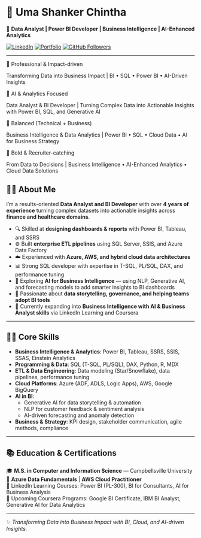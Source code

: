 # 🌟 Uma Shanker Chintha  
🎯 **Data Analyst | Power BI Developer | Business Intelligence | AI-Enhanced Analytics** 


[![LinkedIn]((https://img.shields.io/badge/LinkedIn-blue?logo=linkedin))](www.linkedin.com/in/uma-shanker-chintha-ms-itm-119b33197) 
[![Portfolio](https://img.shields.io/badge/Portfolio-Website-green?logo=githubpages)](https://YOUR_PORTFOLIO_LINK) 
[![GitHub Followers](https://img.shields.io/github/followers/YOUR_USERNAME?style=social)](https://github.com/YOUR_USERNAME)

---


🔹 Professional & Impact-driven

Transforming Data into Business Impact | BI • SQL • Power BI • AI-Driven Insights

🔹 AI & Analytics Focused

Data Analyst & BI Developer | Turning Complex Data into Actionable Insights with Power BI, SQL, and Generative AI

🔹 Balanced (Technical + Business)

Business Intelligence & Data Analytics | Power BI • SQL • Cloud Data • AI for Business Strategy

🔹 Bold & Recruiter-catching

From Data to Decisions | Business Intelligence • AI-Enhanced Analytics • Cloud Data Solutions

## 🧑‍💼 About Me  
I’m a results-oriented **Data Analyst and BI Developer** with over **4 years of experience** turning complex datasets into actionable insights across **finance and healthcare domains**.  

- 🔍 Skilled at **designing dashboards & reports** with Power BI, Tableau, and SSRS  
- ⚙️ Built **enterprise ETL pipelines** using SQL Server, SSIS, and Azure Data Factory  
- ☁️ Experienced with **Azure, AWS, and hybrid cloud data architectures**  
- 📊 Strong SQL developer with expertise in T-SQL, PL/SQL, DAX, and performance tuning  
- 🤖 Exploring **AI for Business Intelligence** — using NLP, Generative AI, and forecasting models to add smarter insights to BI dashboards  
- 🤝 Passionate about **data storytelling, governance, and helping teams adopt BI tools**  
- 🚀 Currently expanding into **Business Intelligence with AI & Business Analyst skills** via LinkedIn Learning and Coursera  

---

## 🧑‍💻 Core Skills  

- **Business Intelligence & Analytics**: Power BI, Tableau, SSRS, SSIS, SSAS, Einstein Analytics  
- **Programming & Data**: SQL (T-SQL, PL/SQL), DAX, Python, R, MDX  
- **ETL & Data Engineering**: Data modeling (Star/Snowflake), data pipelines, performance tuning  
- **Cloud Platforms**: Azure (ADF, ADLS, Logic Apps), AWS, Google BigQuery  
- **AI in BI**:  
  - Generative AI for data storytelling & automation  
  - NLP for customer feedback & sentiment analysis  
  - AI-driven forecasting and anomaly detection  
- **Business & Strategy**: KPI design, stakeholder communication, agile methods, compliance  

---

## 📚 Education & Certifications  

🎓 **M.S. in Computer and Information Science** — Campbellsville University  
📜 **Azure Data Fundamentals** | **AWS Cloud Practitioner**  
📜 LinkedIn Learning Courses: Power BI (PL-300), BI for Consultants, AI for Business Analysis  
📜 Upcoming Coursera Programs: Google BI Certificate, IBM BI Analyst, Generative AI for Data Analytics  

---

✨ *Transforming Data into Business Impact with BI, Cloud, and AI-driven Insights.*

